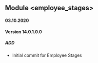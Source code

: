 ## Module <employee_stages>

#### 03.10.2020
#### Version 14.0.1.0.0
##### ADD
- Initial commit for Employee Stages
